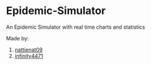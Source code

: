# Epidemic-Simulator
An Epidemic Simulator with real time charts and statistics

Made by:

1. [nattienat09](https://github.com/nattienat09)
2. [infinity4471](https://github.com/infinity4471/)
